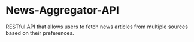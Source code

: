 # News-Aggregator-API
RESTful API that allows users to fetch news articles from multiple sources based on their preferences.

